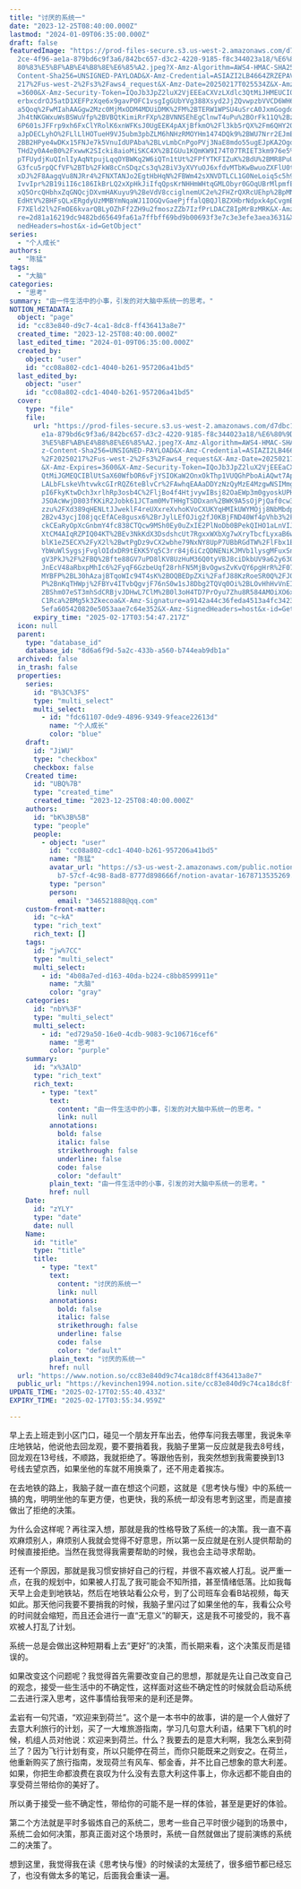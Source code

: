 ```yaml
---
title: "讨厌的系统一"
date: "2023-12-25T08:40:00.000Z"
lastmod: "2024-01-09T06:35:00.000Z"
draft: false
featuredImage: "https://prod-files-secure.s3.us-west-2.amazonaws.com/d7dbc101-8\
  2ce-4f96-ae1a-879bd6c9f3a6/842bc657-d3c2-4220-9185-f8c344023a18/%E6%80%9D%E8%\
  80%83%E5%BF%AB%E4%B8%8E%E6%85%A2.jpeg?X-Amz-Algorithm=AWS4-HMAC-SHA256&X-Amz-\
  Content-Sha256=UNSIGNED-PAYLOAD&X-Amz-Credential=ASIAZI2LB4664ZRZEPAV%2F20250\
  217%2Fus-west-2%2Fs3%2Faws4_request&X-Amz-Date=20250217T025534Z&X-Amz-Expires\
  =3600&X-Amz-Security-Token=IQoJb3JpZ2luX2VjEEEaCXVzLXdlc3QtMiJHMEUCIQC7o6p5MC\
  erbxcdrOJ5atD1XEFPzXqe6x9gavPOFC1vsgIgGUbYVg388Xsyd2JjZQvwpzbVVCD6WH6M38dkBml\
  a5Qoq%2FwMIahAAGgw2Mzc0MjMxODM4MDUiDMK%2FM%2BTERW1WPSU4uSrcA0JxmGogdoWX%2Bq7r\
  Jh4tNKGWxuWsBSWuVfp%2BVBQtKimiRrFXp%2BVNNSEhEgClnwT4uPu%2BOrFk11Q%2BzqryfKvVn\
  6P601sJFFrp9xh6FxClYRolK6xnWFKsJ0UgEEK4pAXjBfkmO%2Fl3kb5rQX%2Fm6QHY2Qsxkt4L61\
  aJpDECLyhO%2FLlLlHOTueH9VJ5ubm3pbZLM6hNHzRMOYHm1474DQk9%2BWU7Nrr2EJmEF1r2Jt5%\
  2BB2HPye4wDKx15FNJe7k5VnuIdUPAba%2BLvLmbCnPgoPVj3NaE8mdo55ugEJpKA2OgqXIoeDPoJ\
  THd2y0A4eB0%2FxwwK2SIcki8aioMiSKC4X%2BIGUu1KQmKW9I74T07TRIET3km976e5%2FmRKOL9\
  pTFUydjKuQInlIyAqNtpujLqqOYBWKq2W6iQTn1tUt%2FPfYTKFIZuK%2BdU%2BMR8PuU2FPAV7QJ\
  G3fcu5rpQCfVF%2BTb%2FkW8cCnSDqzCs3q%2BiV3yXVYuOJ6xfdvMTbKwBwuoZXFlU0tgE1ELDBC\
  xDJ%2F8AagqVu8NJRr4%2FNXTANJo2EgtHbHqN%2FBWm42sXNVDTLCL1G0NeLoiq5c5h97GirvvfP\
  IvvIpr%2B19i1I6c186IkBrLQ2xXpHkJiIfqQpsKrNHHmWHtqGMLObyr0GOqUBrMlpmfEvBltbVFZ\
  xQ5OrcQHbhxZqGNQcjDXvmHAKuyu9%2BeVdV8cciglnemUC2e%2FHZrQXRcUEhp%2BpMNJEHItkWF\
  EdHtV%2BHFsQLxERgdyUzMMBYmNqaWJ1IOGQvGaePjffalQBQJlBZXHbrNdpxk4pCvgmBX5vwe2%2\
  F7XEld2l%2FmOE6kvarQBLyOZhFf2ZH9u2fmoszZZb7IzfPrLDACZ8IpMrBzMRK&X-Amz-Signatu\
  re=2d81a16219dc9482bd65649fa61a7ffbff69bd9b00693f3e7c3e3efe3aea3631&X-Amz-Sig\
  nedHeaders=host&x-id=GetObject"
series:
  - "个人成长"
authors:
  - "陈猛"
tags:
  - "大脑"
categories:
  - "思考"
summary: "由一件生活中的小事，引发的对大脑中系统一的思考。"
NOTION_METADATA:
  object: "page"
  id: "cc83e840-d9c7-4ca1-8dc8-ff436413a8e7"
  created_time: "2023-12-25T08:40:00.000Z"
  last_edited_time: "2024-01-09T06:35:00.000Z"
  created_by:
    object: "user"
    id: "cc08a802-cdc1-4040-b261-957206a41bd5"
  last_edited_by:
    object: "user"
    id: "cc08a802-cdc1-4040-b261-957206a41bd5"
  cover:
    type: "file"
    file:
      url: "https://prod-files-secure.s3.us-west-2.amazonaws.com/d7dbc101-82ce-4f96-a\
        e1a-879bd6c9f3a6/842bc657-d3c2-4220-9185-f8c344023a18/%E6%80%9D%E8%80%8\
        3%E5%BF%AB%E4%B8%8E%E6%85%A2.jpeg?X-Amz-Algorithm=AWS4-HMAC-SHA256&X-Am\
        z-Content-Sha256=UNSIGNED-PAYLOAD&X-Amz-Credential=ASIAZI2LB466ZEUGGX4Z\
        %2F20250217%2Fus-west-2%2Fs3%2Faws4_request&X-Amz-Date=20250217T025447Z\
        &X-Amz-Expires=3600&X-Amz-Security-Token=IQoJb3JpZ2luX2VjEEEaCXVzLXdlc3\
        QtMiJGMEQCIBlUtSaX60WfbOR6vFjYSIOKaW2OnxOkThp1VUQGhPboAiAQwt7Apg3bJkubf\
        LALbFLskeVhtvwkcGIrRQZ6teBlvCr%2FAwhqEAAaDDYzNzQyMzE4MzgwNSIMmgg7iyJNXZ\
        pI6FkyKtwDch3xrlhRp3osb4C%2FljBo4f4HtjvywIBsj82OaEWp3m0gyoskUPH%2Fb%2Fq\
        JSOAcWwjD803fKKiR2Jobk61JCTam0MvTHHgTSDDxan%2BWK9A5sOjPjQaf0cw3zf2qScLh\
        zzu%2FXd389qHENLtJJweklF4reUXxreXvhoKVoCXUKYqHMIkUWYMOjj8NbMbdpdfxSmtm%\
        2B2v43ycjI08jqcEfACe8gusx6%2BrJylLEfOJig2fJ0KBjFND40Wf4pVhb3%2FZc3eb3hY\
        ckCEaRyOpXcGnbmY4fc838CTQcw9MSh0Ey0uZxIE2PlNoDb0BPekQIHO1aLnVIJE%2F7Y8r\
        XtCM4AIqRZPIQ04KT%2BEv3NkKdX3DsdshcUt7RgxxWXbXg7wXryTbcfLyxaB6wqx440BlT\
        blK1eZ5ECX%2FyX2l%2BwtPgDz9vCX2wbhe79NxNY8UpP7UBbRGdTW%2FlFbx1EC07TNb63\
        YbWuWlSygsjFvglOIdxDR9tEKK5Yq5C3rr84j6iCzQDNENiKJMVb1lysgMFuxSnG%2BxO4N\
        gV3PkJ%2F%2FBQ%2Bfte88GV7uPD8lKV8UzHuM36Q0tyVBJ8ciDkbUV9a62y630H8uf%2BF\
        JnEcV48aRbxpMhIc6%2FyqF6GzbeUqf28rhFN5MjBvOgwsZvKvQY6pgHrR%2F07%2FUyulz\
        MYBFP%2BL30hAzajBTqoWIc94T4sK%2BOQBEDpZXi%2FafJ88KzRoeSR0Q%2FJOmB8cDXJb\
        P%2BnKqTHWpj%2FBYv4ITvbQgvjF76nS0w1sJ8Dbg2TQVq0Oi%2BLOvHhHvVnEI%2FnUvK%\
        2BShm07eST3mhSdCRBjvJDHwL7ClM%2B0l3oH4TD7PrOyu7Zhu8R584AMOiXO6xi2ArVZ1c\
        C1Rca%2BMg5k3Zkecoa&X-Amz-Signature=a9142a44c36feda4513a4fc3423c2753f40\
        5efa605420820e5053aae7c64e352&X-Amz-SignedHeaders=host&x-id=GetObject"
      expiry_time: "2025-02-17T03:54:47.217Z"
  icon: null
  parent:
    type: "database_id"
    database_id: "8d6a6f9d-5a2c-433b-a560-b744eab9db1a"
  archived: false
  in_trash: false
  properties:
    series:
      id: "B%3C%3FS"
      type: "multi_select"
      multi_select:
        - id: "fdc61107-0de9-4896-9349-9feace22613d"
          name: "个人成长"
          color: "blue"
    draft:
      id: "JiWU"
      type: "checkbox"
      checkbox: false
    Created time:
      id: "UBQ%7B"
      type: "created_time"
      created_time: "2023-12-25T08:40:00.000Z"
    authors:
      id: "bK%3B%5B"
      type: "people"
      people:
        - object: "user"
          id: "cc08a802-cdc1-4040-b261-957206a41bd5"
          name: "陈猛"
          avatar_url: "https://s3-us-west-2.amazonaws.com/public.notion-static.com/775523\
            b7-57cf-4c98-8ad8-8777d898666f/notion-avatar-1678713535269.png"
          type: "person"
          person:
            email: "346521888@qq.com"
    custom-front-matter:
      id: "c~kA"
      type: "rich_text"
      rich_text: []
    tags:
      id: "jw%7CC"
      type: "multi_select"
      multi_select:
        - id: "4b08a7ed-d163-40da-b224-c8bb8599911e"
          name: "大脑"
          color: "gray"
    categories:
      id: "nbY%3F"
      type: "multi_select"
      multi_select:
        - id: "ed729a50-16e0-4cdb-9083-9c106716cef6"
          name: "思考"
          color: "purple"
    summary:
      id: "x%3AlD"
      type: "rich_text"
      rich_text:
        - type: "text"
          text:
            content: "由一件生活中的小事，引发的对大脑中系统一的思考。"
            link: null
          annotations:
            bold: false
            italic: false
            strikethrough: false
            underline: false
            code: false
            color: "default"
          plain_text: "由一件生活中的小事，引发的对大脑中系统一的思考。"
          href: null
    Date:
      id: "zYLY"
      type: "date"
      date: null
    Name:
      id: "title"
      type: "title"
      title:
        - type: "text"
          text:
            content: "讨厌的系统一"
            link: null
          annotations:
            bold: false
            italic: false
            strikethrough: false
            underline: false
            code: false
            color: "default"
          plain_text: "讨厌的系统一"
          href: null
  url: "https://www.notion.so/cc83e840d9c74ca18dc8ff436413a8e7"
  public_url: "https://kevinchen1994.notion.site/cc83e840d9c74ca18dc8ff436413a8e7"
UPDATE_TIME: "2025-02-17T02:55:40.433Z"
EXPIRY_TIME: "2025-02-17T03:55:34.959Z"

---
```

<link rel="stylesheet" href="https://cdn.jsdelivr.net/npm/katex@0.16.2/dist/katex.min.css" integrity="sha384-bYdxxUwYipFNohQlHt0bjN/LCpueqWz13HufFEV1SUatKs1cm4L6fFgCi1jT643X" crossorigin="anonymous">


早上去上班走到小区门口，碰见一个朋友开车出去，他停车问我去哪里，我说朱辛庄地铁站，他说他去回龙观，要不要捎着我，我脑子里第一反应就是我去8号线，回龙观在13号线，不顺路，我就拒绝了。等跟他告别，我突然想到我需要换到13号线去望京西，如果坐他的车就不用换乘了，还不用走着挨冻。


在去地铁的路上，我脑子就一直在想这个问题，这就是《思考快与慢》中的系统一搞的鬼，明明坐他的车更方便，也更快，我的系统一却没有思考到这里，而是直接做出了拒绝的决策。


为什么会这样呢？再往深入想，那就是我的性格导致了系统一的决策。我一直不喜欢麻烦别人，麻烦别人我就会觉得不好意思，所以第一反应就是在别人提供帮助的时候直接拒绝。当然在我觉得我需要帮助的时候，我也会主动寻求帮助。


还有一个原因，那就是我习惯安排好自己的行程，并很不喜欢被人打乱。说严重一点，在我的规划中，如果被人打乱了我可能会不知所措，甚至情绪低落。比如我每天早上会走到地铁站，然后在地铁站看公众号，到了公司班车会看B站视频，每天如此。那天他问我要不要捎我的时候，我脑子里闪过了如果坐他的车，我看公众号的时间就会缩短，而且还会进行一直“无意义”的聊天，这是我不可接受的，我不喜欢被人打乱了计划。


系统一总是会做出这种短期看上去“更好”的决策，而长期来看，这个决策反而是错误的。


如果改变这个问题呢？我觉得首先需要改变自己的思想，那就是先让自己改变自己的观念，接受一些生活中的不确定性，这样面对这些不确定性的时候就会启动系统二去进行深入思考，这件事情给我带来的是利还是弊。


孟岩有一句咒语，“欢迎来到荷兰”。这个是一本书中的故事，讲的是一个人做好了去意大利旅行的计划，买了一大堆旅游指南，学习几句意大利语，结果下飞机的时候，机组人员对他说：欢迎来到荷兰。什么？我要去的是意大利啊，我怎么来到荷兰了？因为飞行计划有变，所以只能停在荷兰，而你只能既来之则安之。在荷兰，他重新购买了旅行指南，发现荷兰有风车、郁金香，并不比自己想象的意大利差。如果，你把生命都浪费在哀叹为什么没有去意大利这件事上，你永远都不能自由的享受荷兰带给你的美好了。


所以勇于接受一些不确定性，带给你的可能不是一样的体验，甚至是更好的体验。


第二个方法就是平时多锻炼自己的系统二，思考一些自己平时很少碰到的场景中，系统二会如何决策，那真正面对这个场景时，系统一自然就做出了提前演练的系统二的决策了。


想到这里，我觉得我在读《思考快与慢》的时候读的太笼统了，很多细节都已经忘了，也没有做太多的笔记，后面我会重读一遍。

